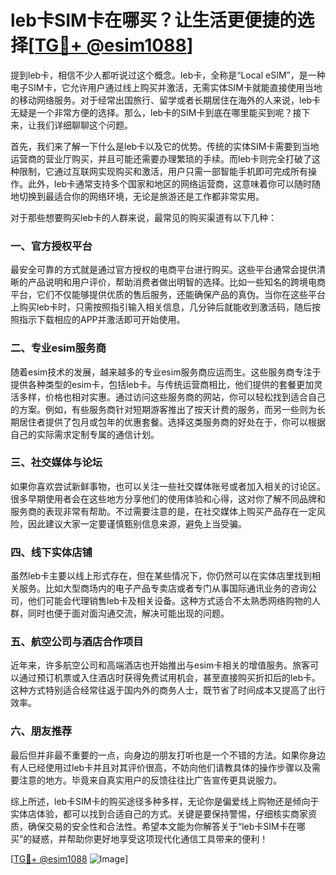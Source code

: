 # leb卡SIM卡在哪买？让生活更便捷的选择[[TG💪+ @esim1088](https://t.me/s/esim1088)]

提到leb卡，相信不少人都听说过这个概念。leb卡，全称是“Local eSIM”，是一种电子SIM卡，它允许用户通过线上购买并激活，无需实体SIM卡就能直接使用当地的移动网络服务。对于经常出国旅行、留学或者长期居住在海外的人来说，leb卡无疑是一个非常方便的选择。那么，leb卡的SIM卡到底在哪里能买到呢？接下来，让我们详细聊聊这个问题。

首先，我们来了解一下什么是leb卡以及它的优势。传统的实体SIM卡需要到当地运营商的营业厅购买，并且可能还需要办理繁琐的手续。而leb卡则完全打破了这种限制，它通过互联网实现购买和激活，用户只需一部智能手机即可完成所有操作。此外，leb卡通常支持多个国家和地区的网络运营商，这意味着你可以随时随地切换到最适合你的网络环境，无论是旅游还是工作都非常实用。

对于那些想要购买leb卡的人群来说，最常见的购买渠道有以下几种：

### 一、官方授权平台

最安全可靠的方式就是通过官方授权的电商平台进行购买。这些平台通常会提供清晰的产品说明和用户评价，帮助消费者做出明智的选择。比如一些知名的跨境电商平台，它们不仅能够提供优质的售后服务，还能确保产品的真伪。当你在这些平台上购买leb卡时，只需按照指引输入相关信息，几分钟后就能收到激活码，随后按照指示下载相应的APP并激活即可开始使用。

### 二、专业esim服务商

随着esim技术的发展，越来越多的专业esim服务商应运而生。这些服务商专注于提供各种类型的esim卡，包括leb卡。与传统运营商相比，他们提供的套餐更加灵活多样，价格也相对实惠。通过访问这些服务商的网站，你可以轻松找到适合自己的方案。例如，有些服务商针对短期游客推出了按天计费的服务，而另一些则为长期居住者提供了包月或包年的优惠套餐。选择这类服务商的好处在于，你可以根据自己的实际需求定制专属的通信计划。

### 三、社交媒体与论坛

如果你喜欢尝试新鲜事物，也可以关注一些社交媒体账号或者加入相关的讨论区。很多早期使用者会在这些地方分享他们的使用体验和心得，这对你了解不同品牌和服务商的表现非常有帮助。不过需要注意的是，在社交媒体上购买产品存在一定风险，因此建议大家一定要谨慎甄别信息来源，避免上当受骗。

### 四、线下实体店铺

虽然leb卡主要以线上形式存在，但在某些情况下，你仍然可以在实体店里找到相关服务。比如大型商场内的电子产品专卖店或者专门从事国际通讯业务的咨询公司，他们可能会代理销售leb卡及相关设备。这种方式适合不太熟悉网络购物的人群，同时也便于面对面沟通交流，解决可能出现的问题。

### 五、航空公司与酒店合作项目

近年来，许多航空公司和高端酒店也开始推出与esim卡相关的增值服务。旅客可以通过预订机票或入住酒店时获得免费试用机会，甚至直接购买折扣后的leb卡。这种方式特别适合经常往返于国内外的商务人士，既节省了时间成本又提高了出行效率。

### 六、朋友推荐

最后但并非最不重要的一点，向身边的朋友打听也是一个不错的方法。如果你身边有人已经使用过leb卡并且对其评价很高，不妨向他们请教具体的操作步骤以及需要注意的地方。毕竟来自真实用户的反馈往往比广告宣传更具说服力。

综上所述，leb卡SIM卡的购买途径多种多样，无论你是偏爱线上购物还是倾向于实体店体验，都可以找到合适自己的方式。关键是要保持警惕，仔细核实商家资质，确保交易的安全性和合法性。希望本文能为你解答关于“leb卡SIM卡在哪买”的疑惑，并帮助你更好地享受这项现代化通信工具带来的便利！

[[TG💪+ @esim1088](https://t.me/s/esim1088) ![Image](https://i.postimg.cc/4NQfJmqS/Snipaste-2025-05-13-00-14-12.png)]